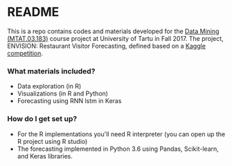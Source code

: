 # README #

This is a repo contains codes and materials developed for the [Data Mining (MTAT.03.183)](https://courses.cs.ut.ee/2017/DM/fall/Main/HomePage) course project at University of Tartu in Fall 2017.
The project, ENVISION: Restaurant Visitor Forecasting, defined based on a [Kaggle competition](https://www.kaggle.com/c/recruit-restaurant-visitor-forecasting). 

### What materials included? ###

* Data exploration (in R)
* Visualizations (in R and Python)
* Forecasting using RNN lstm in Keras

### How do I get set up? ###

* For the R implementations you'll need R interpreter (you can open up the R project using R studio)
* The forecasting implemented in Python 3.6 using Pandas, Scikit-learn, and Keras libraries.